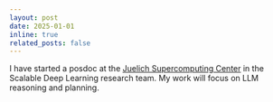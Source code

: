 ```yaml
---
layout: post
date: 2025-01-01
inline: true
related_posts: false
---
```


I have started a posdoc at the [Juelich Supercomputing Center](https://www.fz-juelich.de/en/ias/jsc) in the Scalable Deep Learning research team. My work will focus on LLM reasoning and planning.
